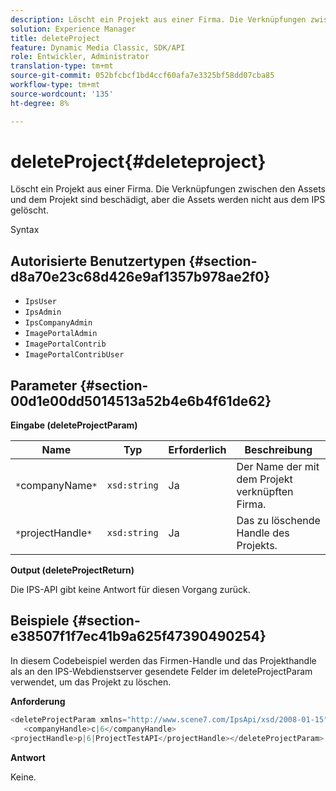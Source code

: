 ```yaml
---
description: Löscht ein Projekt aus einer Firma. Die Verknüpfungen zwischen den Assets und dem Projekt sind beschädigt, aber die Assets werden nicht aus dem IPS gelöscht.
solution: Experience Manager
title: deleteProject
feature: Dynamic Media Classic, SDK/API
role: Entwickler, Administrator
translation-type: tm+mt
source-git-commit: 052bfcbcf1bd4ccf60afa7e3325bf58dd07cba85
workflow-type: tm+mt
source-wordcount: '135'
ht-degree: 8%

---
```



# deleteProject{#deleteproject}

Löscht ein Projekt aus einer Firma. Die Verknüpfungen zwischen den Assets und dem Projekt sind beschädigt, aber die Assets werden nicht aus dem IPS gelöscht.

Syntax

## Autorisierte Benutzertypen {#section-d8a70e23c68d426e9af1357b978ae2f0}

* `IpsUser`
* `IpsAdmin`
* `IpsCompanyAdmin`
* `ImagePortalAdmin`
* `ImagePortalContrib`
* `ImagePortalContribUser`

## Parameter {#section-00d1e00dd5014513a52b4e6b4f61de62}

**Eingabe (deleteProjectParam)**

| Name | Typ | Erforderlich | Beschreibung |
|---|---|---|---|
| `*`companyName`*` | `xsd:string` | Ja | Der Name der mit dem Projekt verknüpften Firma. |
| `*`projectHandle`*` | `xsd:string` | Ja | Das zu löschende Handle des Projekts. |

**Output (deleteProjectReturn)**

Die IPS-API gibt keine Antwort für diesen Vorgang zurück.

## Beispiele {#section-e38507f1f7ec41b9a625f47390490254}

In diesem Codebeispiel werden das Firmen-Handle und das Projekthandle als an den IPS-Webdienstserver gesendete Felder im deleteProjectParam verwendet, um das Projekt zu löschen.

**Anforderung**

```java
<deleteProjectParam xmlns="http://www.scene7.com/IpsApi/xsd/2008-01-15">
   <companyHandle>c|6</companyHandle>
<projectHandle>p|6|ProjectTestAPI</projectHandle></deleteProjectParam>
```

**Antwort**

Keine.
